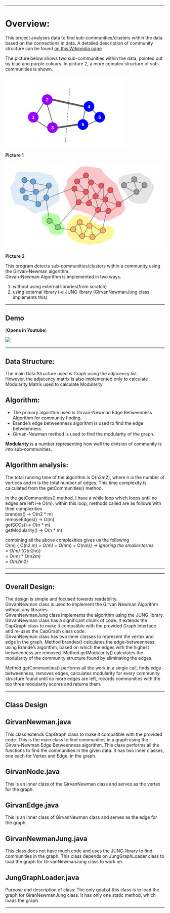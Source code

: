 

  
    
      
        
          
          


-------------------------------------------------------------------------------------------------------------------

Overview: 
==========

This project analyses data to find sub-communities/clusters within the data based on the connections in data. A detailed description of community structure can be found [on this Wikipedia page](https://en.wikipedia.org/wiki/Community_structure)

The picture below shows two sub-communities within the data, pointed out by blue and purple colours. In picture 2, a more complex structure of sub-communities is shown.

![Alt text](images/community%20finding%201.PNG?raw=true "Picture 1")

**Picture 1**

![](images/community%20finding%202.PNG?raw=true "Picture 2")

**Picture 2**


This program detects sub-communities/clusters within a community using the Girvan-Newman algorithm.    
Girvan-Newman Algorithm is implemented in two ways.

1. without using external libraries(from scratch)
2. using external library i-e JUNG library (GirvanNewmanJung class implements this)

----------------------------------------------------------------------------------------------------------------------
Demo
------
(**Opens in Youtube**)


[![](https://img.youtube.com/vi/VpVOqS6S2HY/hqdefault.jpg)](https://youtu.be/VpVOqS6S2HY)

-------------------------------------------------------------------------------------------------------------------------

Data Structure: 
---------------
The main Data Structure used is Graph using the adjacency list.   
However, the adjacency matrix is also implemented only to calculate Modularity Matrix used to calculate Modularity


Algorithm: 
-----------
- The primary algorithm used is Girvan-Newman Edge Betweenness Algorithm for community finding. 
- Brande’s edge betweenness algorithm is used to find the edge betweenness.   
- Girvan-Newman method is used to find the modularity of the graph.

**Modularity** is a number representing how well the division of community is into sub-communities.



Algorithm analysis: 
--------------------
The total running time of the algorithm is O(n2m2), where n is the number of vertices and m is the total number of edges. 
This time complexity is calculated from the getCommunities() method.  

In the getCommunities() method, I have a while loop which loops until no edges are left i-e O(m). within this loop, methods called   are as follows with their complexities  
brandes() -> 			O(n2 * m)  
removeEdges() -> 		O(m)  
getSCCs()->			O(n * m)  
getModularity() -> 		O(n * m)  
  
combining all the above complexities gives us the following  
O(m) { O(n2 *m) + O(m) + O(n*m) + O(n*m)} -> ignoring the smaller terms  
= O(m) {O(n2*m)}  
= O(m) * O(n2*m)  
= O(n2*m2)  
  
--------------------------------------------------------------------------------------------------------------------------

----------------------------------------------------------------------------------------------------------------------------------
Overall Design: 
----------------
The design is simple and focused towards readability.  
GirvanNewman class is used to implement the Girvan Newman Algorithm without any libraries.  
GirvanNewmanJung class implements the algorithm using the JUNG library.  
GirvanNewman class has a significant chunk of code. It extends the CapGraph class to make it compatible with the provided Graph Interface and re-uses the CapGraph class code.  
GirvanNewman class has two inner classes to represent the vertex and edge in the graph. Method brandes() calculates the edge-betweenness using Brande’s algorithm, based on which the edges with the highest betweenness are removed. Method getModularity() calculates the modularity of the community structure found by eliminating the edges.   

Method getCommunities() performs all the work in a single call, finds edge-betweenness, removes edges, calculates modularity for every community structure found until no more edges are left, records communities with the top three modularity scores and returns them.

--------------------------------------------------------------------------------------------------------------------------
Class Design
--------------

GirvanNewman.java
--------------------------
This class extends CapGraph class to make it compatible with the provided code. This is the main class to find communities in a graph using the Girvan-Newman Edge Betweenness algorithm. This class performs all the functions to find the communities in the given data. It has two inner classes, one each for Vertex and Edge, in the graph.

GirvanNode.java  
--------------------------
This is an inner class of the GirvanNewman class and serves as the vertex for the graph.

GirvanEdge.java  
------------------------
This is an inner class of GirvanNewman class and serves as the edge for the graph.

GirvanNewmanJung.java  
--------------------------------
This class does not have much code and uses the JUNG library to find communities in the graph. This class depends on JungGraphLoader class to load the graph for GirvanNewmanJung class to work on.

JungGraphLoader.java  
--------------------------------
Purpose and description of class: The only goal of this class is to load the graph for GiranNewmanJung class. It has only one static method, which loads the graph.

-------------------------------------------------------------------------------------------------------------------------------
 

